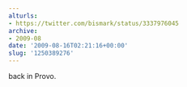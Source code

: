 ```yaml
---
alturls:
- https://twitter.com/bismark/status/3337976045
archive:
- 2009-08
date: '2009-08-16T02:21:16+00:00'
slug: '1250389276'
---
```


back in Provo.

